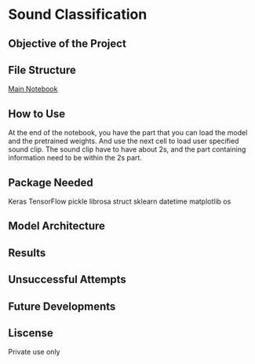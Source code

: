 # Sound Classification
## Objective of the Project

## File Structure
[Main Notebook](./Audio&#32;Classification.ipynb)

## How to Use
At the end of the notebook, you have the part that you can load the model and the pretrained weights. And use the next cell to load user specified sound clip. The sound clip have to have about 2s, and the part containing information need to be within the 2s part. 

## Package Needed
Keras
TensorFlow
pickle
librosa
struct
sklearn
datetime
matplotlib
os

## Model Architecture


## Results

## Unsuccessful Attempts

## Future Developments

## Liscense
Private use only
